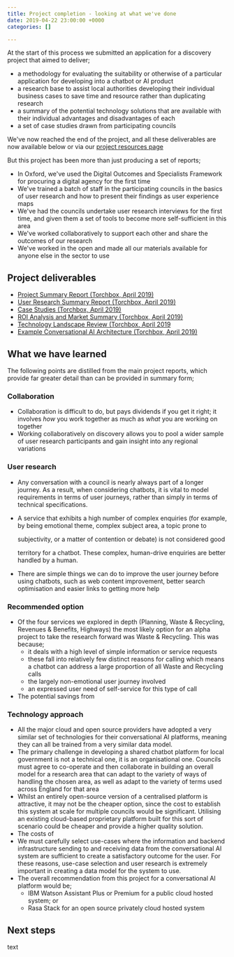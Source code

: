 ```yaml
---
title: Project completion - looking at what we've done
date: 2019-04-22 23:00:00 +0000
categories: []

---
```

At the start of this process we submitted an application for a discovery project that aimed to deliver;

* a methodology for evaluating the suitability or otherwise of a particular application for developing into a chatbot or AI product
* a research base to assist local authorities developing their individual business cases to save time and resource rather than duplicating research
* a summary of the potential technology solutions that are available with their individual advantages and disadvantages of each
* a set of case studies drawn from participating councils

We've now reached the end of the project, and all these deliverables are now available below or via our [project resources page](https://localdigitalchatbots.github.io/project-resources/)

But this project has been more than just producing a set of reports;

* In Oxford, we've used the Digital Outcomes and Specialists Framework for procuring a digital agency for the first time
* We've trained a batch of staff in the participating councils in the basics of user research and how to present their findings as user experience maps
* We've had the councils undertake user research interviews for the first time, and given them a set of tools to become more self-sufficient in this area
* We've worked collaboratively to support each other and share the outcomes of our research
* We've worked in the open and made all our materials available for anyone else in the sector to use

## Project deliverables

* [Project Summary Report (Torchbox, April 2019)](https://localdigitalchatbots.github.io/uploads/Project%20Summary%20Report%20_%20April%202019%20_%20Council%20Chatbots%20_%20Torchbox%20(1).pdf "Project Summary Report _ April 2019 _ Council Chatbots _ Torchbox (1).pdf")
* [User Research Summary Report (Torchbox, April 2019)](https://localdigitalchatbots.github.io/uploads/User%20Research%20Summary%20Report%20_%20April%202019%20_%20Council%20Chatbots%20_%20Torchbox.pdf "User Research Summary Report _ April 2019 _ Council Chatbots _ Torchbox.pdf")
* [Case Studies (Torchbox, April 2019)](https://localdigitalchatbots.github.io/uploads/Case%20Studies%20_%20April%202019%20_%20Council%20Chatbots%20_%20Torchbox.pdf "Case Studies _ April 2019 _ Council Chatbots _ Torchbox.pdf")
* [ROI Analysis and Market Summary (Torchbox, April 2019)](https://localdigitalchatbots.github.io/uploads/ROI%20Analysis%20and%20Market%20Summary%20_%20April%202019%20_%20Council%20Chatbots%20_%20Torchbox.pdf "ROI Analysis and Market Summary _ April 2019 _ Council Chatbots _ Torchbox.pdf")
* [Technology Landscape Review (Torchbox, April 2019](https://localdigitalchatbots.github.io/uploads/Technology%20Landscape%20Review%20_%20April%202019%20_%20Council%20Chatbots%20_%20Torchbox.pdf "Technology Landscape Review _ April 2019 _ Council Chatbots _ Torchbox.pdf")
* [Example Conversational AI Architecture (Torchbox, April 2019)](https://localdigitalchatbots.github.io/uploads/Example%20Conversational%20AI%20Architecture%20_%20April%202019%20_%20Council%20Chatbots%20_%20Torchbox.pdf "Example Conversational AI Architecture _ April 2019 _ Council Chatbots _ Torchbox.pdf")

## What we have learned

The following points are distilled from the main project reports, which provide far greater detail than can be provided in summary form;

### Collaboration

* Collaboration is difficult to do, but pays dividends if you get it right; it involves _how_ you work together as much as _what_ you are working on together
* Working collaboratively on discovery allows you to pool a wider sample of user research participants and gain insight into any regional variations

### User research

* Any conversation with a council is nearly always part of a longer journey. As a result, when considering chatbots, it is vital to model requirements in terms of user journeys, rather than simply in terms of technical specifications.
* A service that exhibits a high number of complex enquiries (for example, by being emotional theme, complex subject area, a topic prone to

  subjectivity, or a matter of contention or debate) is not considered good

  territory for a chatbot. These complex, human-drive enquiries are better handled by a human.
* There are simple things we can do to improve the user journey before using chatbots, such as web content improvement, better search optimisation and easier links to getting more help

### Recommended option

* Of the four services we explored in depth (Planning, Waste & Recycling, Revenues & Benefits, Highways) the most likely option for an alpha project to take the research forward was Waste & Recycling. This was  because;
  * it deals with a high level of simple information or service requests
  * these fall into relatively few distinct reasons for calling which means a chatbot can address a large proportion of all Waste and Recycling calls
  * the largely non-emotional user journey involved
  * an expressed user need of self-service for this type of call
* The potential savings from

### Technology approach

* All the major cloud and open source providers have adopted a very similar set of technologies for their conversational AI platforms, meaning they can all be trained from a very similar data model.
* The primary challenge in developing a shared chatbot platform for local government  is not a technical one, it is an organisational one. Councils must agree to co-operate and then collaborate in building an overall model for a research area that can adapt to the variety of ways of handling the chosen area, as well as adapt to the variety of terms used across England for that area
* Whilst an entirely open-source version of a centralised platform is attractive, it may not be the cheaper option, since the cost to establish this system at scale for multiple councils would be significant. Utilising an existing cloud-based proprietary platform built for this sort of scenario could be cheaper and provide a higher quality solution.
* The costs of
* We must carefully select use-cases where the information and backend infrastructure sending to and receiving data from the conversational AI system are sufficient to create a satisfactory outcome for the user. For these reasons, use-case selection and user research is extremely important in creating a data model for the system to use.
* The overall recommendation from this project for a conversational AI platform would be;
  * IBM Watson Assistant Plus or Premium for a public cloud hosted system; or
  * Rasa Stack for an open source privately cloud hosted system

## Next steps

text